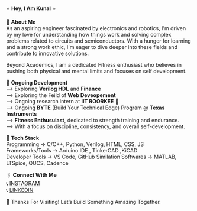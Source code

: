 ⭐ **Hey, I Am Kunal** ⭐

👋 **About Me** <br>
As an aspiring engineer fascinated by electronics and robotics, I'm driven by my love for understanding how things work and solving complex problems related to circuits and semiconductors. With a hunger for learning and a strong work ethic, I'm eager to dive deeper into these fields and contribute to innovative solutions. 

Beyond Academics, I am a dedicated Fitness enthusiast who believes in pushing both physical and mental limits and focuses on self development.

🛑 **Ongoing Development**   
--> Exploring **Verilog HDL** and **Finance**   
--> Exploring the Feild of **Web Deveopement** <br>
--> Ongoing research intern at **IIT ROORKEE** 🏫  
--> Ongoing **BYTE** (Build Your Technical Edge) Program @ **Texas Instruments** <br>
--> **Fitness Enthusuiast**, dedicated to strength training and endurance. <br>
--> With a focus on discipline, consistency, and overall self-development.   

👾 **Tech Stack**  
Programming -> C/C++, Python, Verilog, HTML, CSS, JS   
Frameworks/Tools -> Arduino IDE , TinkerCAD ,KiCAD  
Developer Tools -> VS Code, GitHub
Similation Softwares -> MATLAB, LTSpice, QUCS, Cadence

🖇️ **Connect With Me**  
📞 [INSTAGRAM](https://instagram.com/__kunal_dhiman__)  
📞 [LINKEDIN](https://linkedin.com/in/kunal-dhiman-661541293)  

🎯 Thanks For Visiting! Let’s Build Something Amazing Together.








<!---
KunalDhiman168/KunalDhiman168 is a ✨ special ✨ repository because its `README.md` (this file) appears on your GitHub profile.
You can click the Preview link to take a look at your changes.
--->
